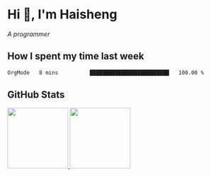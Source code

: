 
# Hi 👋, I'm Haisheng

*A programmer*

<!---
## What I'm reading

[Reading list](https://freizl.github.io/info/books.html)
-->

## How I spent my time last week

<!--START_SECTION:waka-->

```txt
OrgMode   8 mins          █████████████████████████   100.00 %
```

<!--END_SECTION:waka-->

## GitHub Stats

<a href="https://github.com/hw202207">
  <img height="137px" src="https://github-readme-stats.vercel.app/api?username=freizl&hide_title=false&hide_border=true&show_icons=true&include_all_commits=true&count_private=true&line_height=21&theme=" />
  <img height="137px" src="https://github-readme-stats.vercel.app/api/top-langs/?username=freizl&hide_title=true&hide_border=true&layout=compact&langs_count=6&theme=" />
</a>

